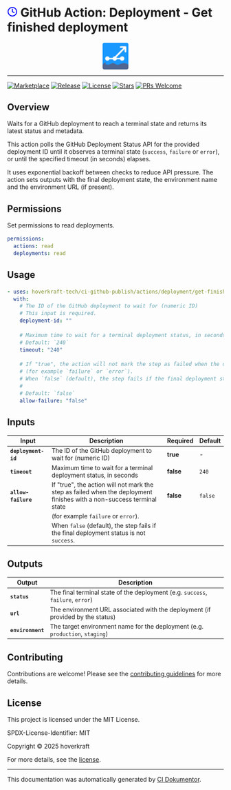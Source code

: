 <!-- header:start -->

# ![Icon](data:image/svg+xml;base64,PHN2ZyB4bWxucz0iaHR0cDovL3d3dy53My5vcmcvMjAwMC9zdmciIHdpZHRoPSIyNCIgaGVpZ2h0PSIyNCIgdmlld0JveD0iMCAwIDI0IDI0IiBmaWxsPSJub25lIiBzdHJva2U9ImN1cnJlbnRDb2xvciIgc3Ryb2tlLXdpZHRoPSIyIiBzdHJva2UtbGluZWNhcD0icm91bmQiIHN0cm9rZS1saW5lam9pbj0icm91bmQiIGNsYXNzPSJmZWF0aGVyIGZlYXRoZXItY2xvY2siIGNvbG9yPSJibHVlIj48Y2lyY2xlIGN4PSIxMiIgY3k9IjEyIiByPSIxMCI+PC9jaXJjbGU+PHBvbHlsaW5lIHBvaW50cz0iMTIgNiAxMiAxMiAxNiAxNCI+PC9wb2x5bGluZT48L3N2Zz4=) GitHub Action: Deployment - Get finished deployment

<div align="center">
  <img src="../../../.github/logo.svg" width="60px" align="center" alt="Deployment - Get finished deployment" />
</div>

---

<!-- header:end -->

<!-- badges:start -->

[![Marketplace](https://img.shields.io/badge/Marketplace-deployment------get--finished--deployment-blue?logo=github-actions)](https://github.com/marketplace/actions/deployment---get-finished-deployment)
[![Release](https://img.shields.io/github/v/release/hoverkraft-tech/ci-github-publish)](https://github.com/hoverkraft-tech/ci-github-publish/releases)
[![License](https://img.shields.io/github/license/hoverkraft-tech/ci-github-publish)](http://choosealicense.com/licenses/mit/)
[![Stars](https://img.shields.io/github/stars/hoverkraft-tech/ci-github-publish?style=social)](https://img.shields.io/github/stars/hoverkraft-tech/ci-github-publish?style=social)
[![PRs Welcome](https://img.shields.io/badge/PRs-welcome-brightgreen.svg)](https://github.com/hoverkraft-tech/ci-github-publish/blob/main/CONTRIBUTING.md)

<!-- badges:end -->

<!--
// jscpd:ignore-start
-->

<!-- overview:start -->

## Overview

Waits for a GitHub deployment to reach a terminal state and returns its latest status and metadata.

This action polls the GitHub Deployment Status API for the
provided deployment ID until it observes a terminal state (`success`, `failure` or `error`),
or until the specified timeout (in seconds) elapses.

It uses exponential backoff between checks to reduce API pressure.
The action sets outputs with the final deployment state, the environment name and the environment URL (if present).

<!-- overview:end -->

## Permissions

Set permissions to read deployments.

```yaml
permissions:
  actions: read
  deployments: read
```

<!-- usage:start -->

## Usage

```yaml
- uses: hoverkraft-tech/ci-github-publish/actions/deployment/get-finished@6d9e5d48da1a80c085e8ed867d680a5e99b28217 # 0.8.0
  with:
    # The ID of the GitHub deployment to wait for (numeric ID)
    # This input is required.
    deployment-id: ""

    # Maximum time to wait for a terminal deployment status, in seconds
    # Default: `240`
    timeout: "240"

    # If "true", the action will not mark the step as failed when the deployment finishes with a non-success terminal state
    # (for example `failure` or `error`).
    # When `false` (default), the step fails if the final deployment status is not `success`.
    #
    # Default: `false`
    allow-failure: "false"
```

<!-- usage:end -->

<!-- inputs:start -->

## Inputs

| **Input**           | **Description**                                                                                                       | **Required** | **Default** |
| ------------------- | --------------------------------------------------------------------------------------------------------------------- | ------------ | ----------- |
| **`deployment-id`** | The ID of the GitHub deployment to wait for (numeric ID)                                                              | **true**     | -           |
| **`timeout`**       | Maximum time to wait for a terminal deployment status, in seconds                                                     | **false**    | `240`       |
| **`allow-failure`** | If "true", the action will not mark the step as failed when the deployment finishes with a non-success terminal state | **false**    | `false`     |
|                     | (for example `failure` or `error`).                                                                                   |              |             |
|                     | When `false` (default), the step fails if the final deployment status is not `success`.                               |              |             |

<!-- inputs:end -->
<!-- outputs:start -->

## Outputs

| **Output**        | **Description**                                                                 |
| ----------------- | ------------------------------------------------------------------------------- |
| **`status`**      | The final terminal state of the deployment (e.g. `success`, `failure`, `error`) |
| **`url`**         | The environment URL associated with the deployment (if provided by the status)  |
| **`environment`** | The target environment name for the deployment (e.g. `production`, `staging`)   |

<!-- outputs:end -->
<!-- secrets:start -->
<!-- secrets:end -->
<!-- examples:start -->
<!-- examples:end -->

<!-- contributing:start -->

## Contributing

Contributions are welcome! Please see the [contributing guidelines](https://github.com/hoverkraft-tech/ci-github-publish/blob/main/CONTRIBUTING.md) for more details.

<!-- contributing:end -->
<!-- security:start -->
<!-- security:end -->
<!-- license:start -->

## License

This project is licensed under the MIT License.

SPDX-License-Identifier: MIT

Copyright © 2025 hoverkraft

For more details, see the [license](http://choosealicense.com/licenses/mit/).

<!-- license:end -->
<!-- generated:start -->

---

This documentation was automatically generated by [CI Dokumentor](https://github.com/hoverkraft-tech/ci-dokumentor).

<!-- generated:end -->

<!--
// jscpd:ignore-end
-->
